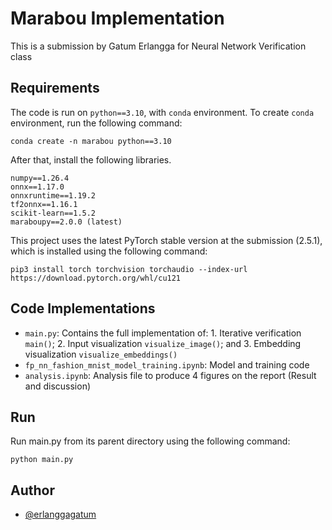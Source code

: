 
# Marabou Implementation

This is a submission by Gatum Erlangga for Neural Network Verification class

## Requirements
The code is run on ```python==3.10```, with ```conda``` environment. To create ```conda``` environment, run the following command:
```
conda create -n marabou python==3.10
```
After that, install the following libraries.
```
numpy==1.26.4
onnx==1.17.0
onnxruntime==1.19.2
tf2onnx==1.16.1
scikit-learn==1.5.2
maraboupy==2.0.0 (latest)
```
This project uses the latest PyTorch stable version at the submission (2.5.1), which is  installed using the following command:
```
pip3 install torch torchvision torchaudio --index-url https://download.pytorch.org/whl/cu121
```


## Code Implementations
- `main.py`: Contains the full implementation of: 1. Iterative verification `main()`; 2. Input visualization `visualize_image()`; and 3. Embedding visualization `visualize_embeddings()`
- `fp_nn_fashion_mnist_model_training.ipynb`: Model and training code
- `analysis.ipynb`: Analysis file to produce 4 figures on the report (Result and discussion)

## Run
Run main.py from its parent directory using the following command:
```
python main.py
```

## Author
- [@erlanggagatum](https://www.github.com/erlanggagatum)